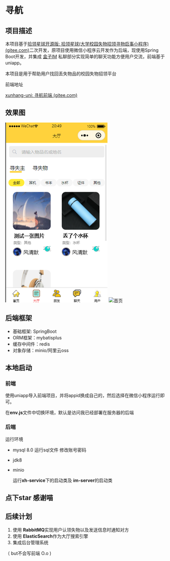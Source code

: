 # 寻航

## 项目描述

本项目基于[拾领星球开源版: 拾领星球(大学校园失物招领寻物启事小程序) (gitee.com)](https://gitee.com/sbuds/lost-planet-opend)二次开发，原项目使用微信小程序云开发作为后端，现使用Spring Boot开发，并集成  [盒子IM](https://gitee.com/bluexsx/box-im) 私聊部分实现简单的聊天功能方便用户交流，前端基于 uniapp。

本项目是用于帮助用户找回丢失物品的校园失物招领平台

前端地址

[xunhang-uni: 寻航前端 (gitee.com)](https://gitee.com/the-wind-is-clear-and-silent/xunhang-uni/blob/master/README.md)

## 效果图

![大厅](%E5%A4%A7%E5%8E%85.png)
![首页](https://minio.fengqingmo.top/xunhang/headImage/20240807/1723038063410.png)


## 后端框架

- 基础框架: SpringBoot
- ORM框架：mybatisplus
- 缓存中间件：redis
- 对象存储：minio/阿里云oss

## 本地启动

### 前端

使用uniapp导入前端项目，并将appid换成自己的，然后选择在微信小程序运行即可。

在**env.js**文件中切换环境，默认是访问我已经部署在服务器的后端

### 后端

运行环境

- mysql 8.0 运行sql文件 修改账号密码

- jdk8

- minio

  运行**xh-service**下的启动类及 **im-server**的启动类

##  点下star 感谢喵

## 后续计划

1. 使用 **RabbitMQ**实现用户认领失物以及发送信息时通知对方
2. 使用 **ElasticSearch**作为大厅搜索引擎
3. 集成后台管理系统

（ but不会写前端 O.o )